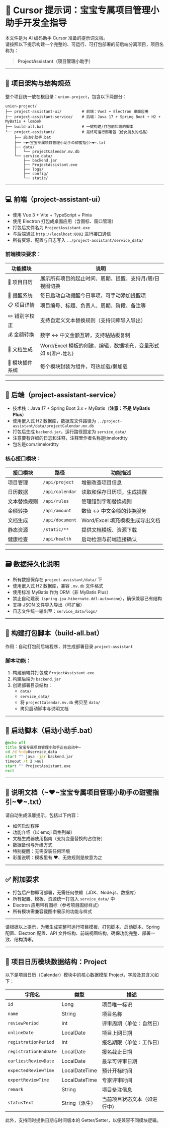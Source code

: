 # 🧠 Cursor 提示词：宝宝专属项目管理小助手开发全指导

本文件是为 AI 编码助手 Cursor 准备的提示词文档。  
请按照以下提示构建一个完整的、可运行、可打包部署的前后端分离项目，项目名称为：

> **ProjectAssistant（项目管理小助手）**

---

## 🧱 项目架构与结构规范

整个项目统一放在根目录：`union-project`，包含以下两部分：

```
union-project/
├── project-assistant-ui/         # 前端：Vue3 + Electron 桌面应用
├── project-assistant-service/    # 后端：Java 17 + Spring Boot + H2 + MyBatis + lombok
├── build-all.bat                 # 一键构建/打包前后端的脚本
└── project-assistant/            # 最终可运行部署包（给女朋友的成品）
    ├── 启动小助手.bat
    ├── ~❤~宝宝专属项目管理小助手の甜蜜指引~❤~.txt
    ├── data/
    │   └── projectCalendar.mv.db
    └── service_data/
        ├── backend.jar
        ├── ProjectAssistant.exe
        ├── logs/
        ├── config/
        └── static/
```

---

## 💻 前端（project-assistant-ui）

- 使用 Vue 3 + Vite + TypeScript + Pinia
- 使用 Electron 打包成桌面应用（含图标、窗口管理）
- 打包后文件名为 `ProjectAssistant.exe`
- 与后端通过 `http://localhost:8082` 进行接口通信
- 所有资源、配置与日志写入 `../project-assistant/service_data/`

### 前端模块要求：

| 功能模块           | 说明                                                                 |
|--------------------|----------------------------------------------------------------------|
| 📅 项目日历         | 展示所有项目的起止时间、周期、提醒，支持月/周/日视图切换            |
| 🔔 提醒系统         | 每日启动自动提醒今日事项，可手动添加提醒项                          |
| 📋 项目详情         | 项目编号、标题、负责人、周期、阶段、备注等                          |
| ✏️ 错别字校正       | 支持自定义文本替换规则（支持词库导入导出）                           |
| 💰 金额转换         | 数字 ↔ 中文金额互转，支持粘贴板复制                                 |
| 📄 文档生成         | Word/Excel 模板的创建，编辑，数据填充，变量形式如 `${客户.姓名}`                      |
| 🧩 模块插件系统     | 每个模块封装为组件，可热加载/懒加载                                |

---

## 🧰 后端（project-assistant-service）

- 技术栈：Java 17 + Spring Boot 3.x + MyBatis（**注意：不是 MyBatis Plus**）
- 使用嵌入式 H2 数据库，数据库文件路径为 `../project-assistant/data/projectCalendar.mv.db`
- 打包后生成 `backend.jar`，运行路径固定为 `service_data/`
- 注意要有详细的日志和注释，注释里作者名称是timelordtty
- 包名是com.timelordtty

### 核心接口模块：

| 接口模块         | 路径                        | 功能描述                                  |
|------------------|-----------------------------|-------------------------------------------|
| 项目管理         | `/api/project`              | 增删改查项目信息                           |
| 日历数据         | `/api/calendar`             | 读取和保存日历项，生成提醒                |
| 文本替换规则     | `/api/rules`                | 管理错别字和替换规则                      |
| 金额转换         | `/api/amount`               | 数值 ↔ 中文金额的转换服务                 |
| 文档生成         | `/api/document`             | Word/Excel 填充模板生成导出文档           |
| 静态资源         | `/static/**`                | 提供文档模板、资源下载                    |
| 健康检查         | `/api/health`               | 启动检测与前端连接确认                    |

---

## 🗃 数据持久化说明

- 所有数据保存在 `project-assistant/data/` 下
- 使用嵌入式 H2 数据库，兼容 `.mv.db` 文件格式
- 使用标准 MyBatis 作为 ORM（非 MyBatis Plus）
- 禁止自动建表（`spring.jpa.hibernate.ddl-auto=none`），确保兼容已有结构
- 支持 JSON 文件导入导出（可扩展）
- 日志文件统一输出至：`service_data/logs/`

---

## 🧪 构建打包脚本（build-all.bat）

作用：自动打包前后端程序，并生成部署目录 `project-assistant`

### 脚本功能：

1. 构建前端并打包成 `ProjectAssistant.exe`
2. 构建后端为 `backend.jar`
3. 创建部署目录结构：
   - `data/`
   - `service_data/`
   - 将 `projectCalendar.mv.db` 拷贝至 `data/`
   - 拷贝启动脚本与说明文档

---

## 🚀 启动脚本（启动小助手.bat）

```bat
@echo off
title 宝宝专属项目管理小助手正在启动中~
cd /d %~dp0service_data
start "" java -jar backend.jar
timeout /t 2 >nul
start "" ProjectAssistant.exe
exit
```

---

## 📘 说明文档（~❤~宝宝专属项目管理小助手の甜蜜指引~❤~.txt）

请自动生成温馨提示，包括以下内容：

- 如何启动程序
- 功能介绍（以 emoji 风格列举）
- 文档生成器使用指南（支持变量替换的占位符）
- 数据备份与升级方式
- 特别提醒：无需安装任何环境
- 彩蛋说明：模板里有 ❤️、无效规则是故意为之

---

## ✅ 附加要求

- 打包后产物即可部署，无需任何依赖（JDK、Node.js、数据库）
- 所有配置、模板、资源统一打包入 `service_data/` 中
- Electron 应用带有图标（参考项目图标样式）
- 所有模块需兼容截图中展示的功能与样式

---

请根据以上提示，为我生成完整可运行项目模板、打包脚本、启动脚本、Spring 配置、Electron 配置、API 文件结构、前端视图结构，确保功能完整、部署一致、结构清晰。


---

## 📌 项目日历模块数据结构：Project

以下是项目日历（Calendar）模块中的核心数据模型 Project，字段及其含义如下：

| 字段名                | 类型              | 描述                         |
|-----------------------|-------------------|------------------------------|
| `id`                  | Long              | 项目唯一标识                 |
| `name`                | String            | 项目名称                     |
| `reviewPeriod`        | int               | 评审周期（单位：自然日）     |
| `onlineDate`          | LocalDate         | 项目上网日期                 |
| `registrationPeriod`  | int               | 报名期限（单位：工作日）     |
| `registrationEndDate` | LocalDate         | 报名截止日期                 |
| `earliestReviewDate`  | LocalDate         | 最早可评审日期               |
| `expectedReviewTime`  | LocalDateTime     | 预计开标时间                 |
| `expertReviewTime`    | LocalDateTime     | 专家评审时间                 |
| `remark`              | String            | 项目备注信息                 |
| `statusText`          | String（派生）    | 当前项目状态文本（如进行中）|


此外，支持同时提供日期与时间版本的 Getter/Setter，以便兼容不同模块逻辑。
